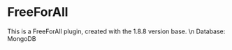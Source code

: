 # FreeForAll
This is a FreeForAll plugin, created with the 1.8.8 version base. \n
Database: MongoDB
